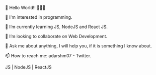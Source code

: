 
👋 Hello World!! 🚀🚀🚀

🗽 I'm interested in programming.

🌱 I’m currently learning JS, NodeJS and React JS.

🔔 I’m looking to collaborate on Web Development.

💬 Ask me about anything, I will help you, if it is something I know about.

📫 How to reach me: adarshm07 - Twitter.

JS | NodeJS | ReactJS
